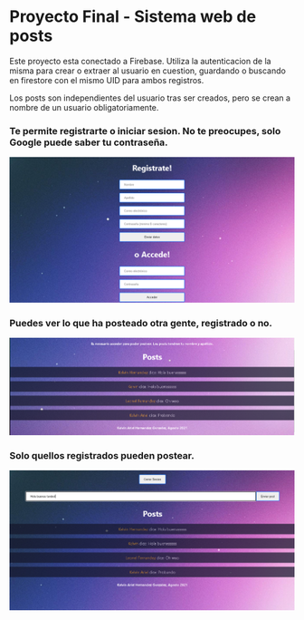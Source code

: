 # Proyecto Final - Sistema web de posts

Este proyecto esta conectado a Firebase. Utiliza la autenticacion de la misma para crear o extraer al usuario en cuestion, guardando o buscando en firestore con el mismo UID para ambos registros.

Los posts son independientes del usuario tras ser creados, pero se crean a nombre de un usuario obligatoriamente.


### Te permite registrarte o iniciar sesion. No te preocupes, solo Google puede saber tu contraseña.

![Registrate](autenticacion.PNG)

### Puedes ver lo que ha posteado otra gente, registrado o no.

![posts](posts.PNG)

### Solo quellos registrados pueden postear.
![creando un post](posteando.PNG)
